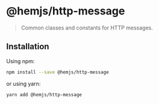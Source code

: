 # @hemjs/http-message

> Common classes and constants for HTTP messages.

## Installation

Using npm:

```sh
npm install --save @hemjs/http-message
```

or using yarn:

```sh
yarn add @hemjs/http-message
```
